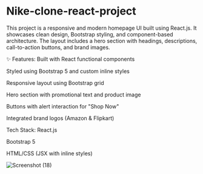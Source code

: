 # Nike-clone-react-project
This project is a responsive and modern homepage UI built using React.js. It showcases clean design, Bootstrap styling, and component-based architecture. The layout includes a hero section with headings, descriptions, call-to-action buttons, and brand images.

✨ Features:
Built with React functional components

Styled using Bootstrap 5 and custom inline styles

Responsive layout using Bootstrap grid

Hero section with promotional text and product image

Buttons with alert interaction for "Shop Now"

Integrated brand logos (Amazon & Flipkart)

Tech Stack:
React.js

Bootstrap 5

HTML/CSS (JSX with inline styles)

![Screenshot (18)](https://github.com/user-attachments/assets/c64c913b-4857-43ee-8b62-3258cf6febf6)


